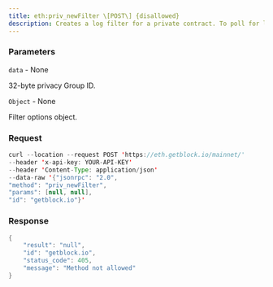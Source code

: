 ```yaml
---
title: eth:priv_newFilter \[POST\] {disallowed}
description: Creates a log filter for a private contract. To poll for logs associatedwith the created filter, use priv_getFilterChanges. To get all logsassociated with the filter, use priv_getFilterLogs.For private contracts, priv_newFilter is the same as eth_newFilter forpublic contracts.
---
```


### Parameters


`data` - None

32-byte privacy Group ID.

`Object` - None

Filter options object.

### Request

``` java
curl --location --request POST 'https://eth.getblock.io/mainnet/' 
--header 'x-api-key: YOUR-API-KEY' 
--header 'Content-Type: application/json' 
--data-raw '{"jsonrpc": "2.0",
"method": "priv_newFilter",
"params": [null, null],
"id": "getblock.io"}'
```

###  Response

``` java
{
    "result": "null",
    "id": "getblock.io",
    "status_code": 405,
    "message": "Method not allowed"
}
```

